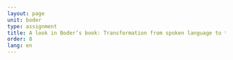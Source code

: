 ```yaml
---
layout: page
unit: boder
type: assignment
title: A look in Boder’s book: Transformation from spoken language to typed text 
order: 8
lang: en
---
```


